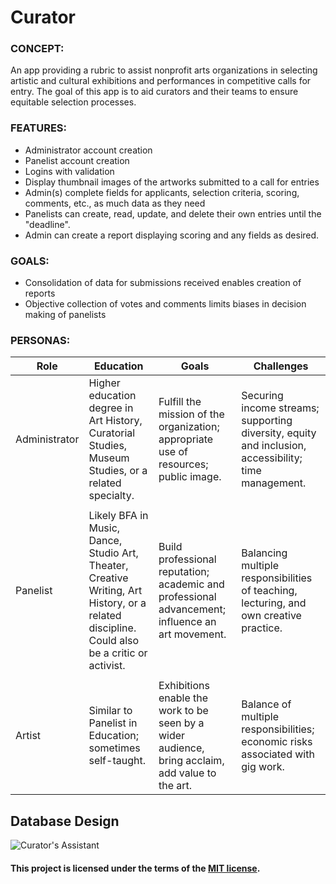 # Curator

### CONCEPT:

An app providing a rubric to assist nonprofit arts organizations in selecting artistic and cultural exhibitions and performances in competitive calls for entry. The goal of this app is to aid curators and their teams to ensure equitable selection processes.

### FEATURES:

- Administrator account creation
- Panelist account creation
- Logins with validation
- Display thumbnail images of the artworks submitted to a call for entries
- Admin(s) complete fields for applicants, selection criteria, scoring, comments, etc., as much data as they need
- Panelists can create, read, update, and delete their own entries until the "deadline".
- Admin can create a report displaying scoring and any fields as desired.

### GOALS: 

- Consolidation of data for submissions received enables creation of reports
- Objective collection of votes and comments limits biases in decision making of panelists

### PERSONAS:

| Role | Education | Goals | Challenges |
| --- | ------ | -------- | ----------- | 
| Administrator | Higher education degree in Art History, Curatorial Studies, Museum Studies, or a related specialty. |  Fulfill the mission of the organization; appropriate use of resources; public image. | Securing income streams; supporting diversity, equity and inclusion, accessibility; time management. |
|    |       |       |      |  
| Panelist | Likely BFA in Music, Dance, Studio Art, Theater, Creative Writing, Art History, or a related discipline. Could also be a critic or activist. | Build professional reputation; academic and professional advancement; influence an art movement. | Balancing multiple responsibilities of teaching, lecturing, and own creative practice. |
|    |       |       |      | 
| Artist | Similar to Panelist in Education; sometimes self-taught. | Exhibitions enable the work to be seen by a wider audience, bring acclaim, add value to the art. | Balance of multiple responsibilities; economic risks associated with gig work. | 

## Database Design


![Curator's Assistant](https://user-images.githubusercontent.com/11914762/162630361-e14fd23a-f2f3-4180-97ac-7c5007f7594f.png)




#### This project is licensed under the terms of the [MIT license](https://choosealicense.com/licenses/mit/#).
